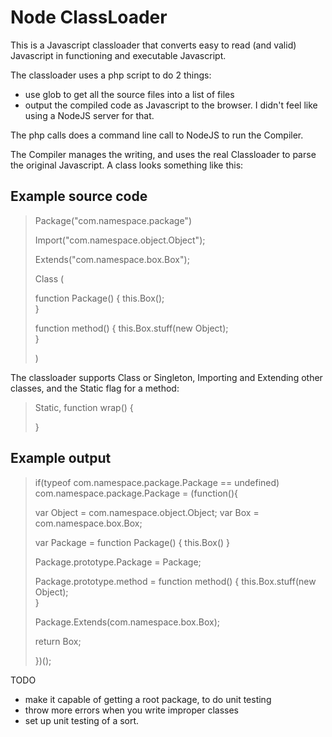 # Node ClassLoader

This is a Javascript classloader that converts easy to read (and valid) Javascript in functioning and executable Javascript.

The classloader uses a php script to do 2 things:
- use glob to get all the source files into a list of files
- output the compiled code as Javascript to the browser. I didn't feel like using a NodeJS server for that.

The php calls does a command line call to NodeJS to run the Compiler.

The Compiler manages the writing, and uses the real Classloader to parse the original Javascript. A class looks something like this:

## Example source code

> Package("com.namespace.package")
> 
> Import("com.namespace.object.Object");
> 
> Extends("com.namespace.box.Box");
>
> Class
> (
>  
>   function Package()
>   {
>     this.Box();  
>   }
>
>   function method()
>   {
>     this.Box.stuff(new Object);  
>   }
>
> )

The classloader supports Class or Singleton, Importing and Extending other classes, and the Static flag for a method:

> Static, function wrap()
> {
>  
> }

## Example output

> if(typeof com.namespace.package.Package == undefined)
> com.namespace.package.Package = (function(){
> 
>   var Object = com.namespace.object.Object;
>   var Box = com.namespace.box.Box;
> 
>   var Package = function Package()
>   {
>     this.Box()
>   }
>
>   Package.prototype.Package = Package;
>
>   Package.prototype.method = function method()
>   {
>     this.Box.stuff(new Object);  
>   }
>
>   Package.Extends(com.namespace.box.Box);
>
>   return Box;
>
> })();


TODO
- make it capable of getting a root package, to do unit testing
- throw more errors when you write improper classes
- set up unit testing of a sort.